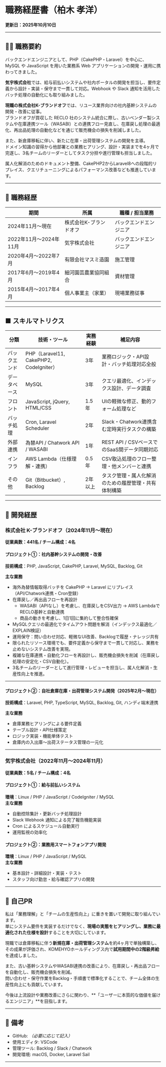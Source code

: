 # 職務経歴書（柏木 孝洋）

**更新日：2025年10月10日**

---

## 🧑‍💻 職務要約

バックエンドエンジニアとして、PHP（CakePHP・Laravel）を中心に、MySQL や JavaScript を用いた業務系 Web アプリケーションの開発・運用に携わってきました。

**気宇株式会社**では、給与前払いシステムや社内ポータルの開発を担当し、要件定義から設計・実装・保守まで一貫して対応。Webhook や Slack 通知を活用したバッチ処理の自動化にも取り組みました。

**現職の株式会社K-ブランドオフ**では、リユース業界向けの社内基幹システムの開発・改善に従事。  
ブランドオフが買収した RECLO 社のシステム統合に際し、古いベンダー製システムや在庫連携ツール（WASABI）との連携フロー見直し、在庫戻し処理の最適化、再出品処理の自動化などを通じて販売機会の損失を削減しました。

また、新倉庫移転に伴い、新たに在庫・出荷管理システムの開発を主導。  
ドメイン知識の習得から他部署との業務ヒアリング、設計・実装までを4ヶ月で完遂し、3名チームのリーダーとしてタスク分担や進行管理も担当しました。

属人化解消のためのドキュメント整備、CakePHP2からLaravel8への段階的リプレイス、クエリチューニングによるパフォーマンス改善なども推進しています。

---

## 💼 職務経歴

| 期間 | 所属 | 職種 / 担当業務 |
|------|------|----------------|
| 2024年11月〜現在 | 株式会社K-ブランドオフ | バックエンドエンジニア |
| 2022年11月〜2024年11月 | 気宇株式会社 | バックエンドエンジニア |
| 2020年4月〜2022年7月 | 有限会社マスミ造園 | 施工管理 |
| 2017年6月〜2019年4月 | 細河園芸農業協同組合 | 資材管理 |
| 2015年4月〜2017年4月 | 個人事業主（家業） | 現場業務従事 |

---

## ■ スキルマトリクス

| 分類        | 技術・ツール                      | 実務経験 | 補足内容                                           |
|-------------|-------------------------------|-----------|----------------------------------------------------|
| バックエンド | PHP（Laravel11, CakePHP2, CodeIgniter） | 3年       | 業務ロジック・API設計・バッチ処理対応全般        |
| データベース | MySQL                           | 3年       | クエリ最適化、インデックス設計、データ調査       |
| フロント     | JavaScript, jQuery, HTML/CSS     | 1.5年     | UIの軽微な修正、動的フォーム処理など              |
| バッチ処理   | Cron, Laravel Scheduler         | 2年       | Slack・Chatwork連携含む定時実行タスクの構築      |
| 外部連携     | 為替API / Chatwork API / WASABI | 1年       | REST API / CSVベースでのSaaS間データ同期対応     |
| インフラ     | AWS Lambda（仕様理解・連携）     | 0.5年     | CSV取込処理のフロー整理・他メンバーと連携        |
| その他       | Git（Bitbucket）, Backlog       | 2年以上   | タスク管理・属人化解消のための履歴管理・共有体制構築 |

---

## 🚀 開発経歴

### 株式会社 K-ブランドオフ（2024年11月〜現在）
**従業員数：441名 / チーム構成：4名**

#### プロジェクト①：社内基幹システムの開発・改善
**技術構成**：PHP, JavaScript, CakePHP, Laravel, MySQL, Backlog, Git

**主な業務**
- 海外為替情報取得バッチを CakePHP → Laravel にリプレイス（API/Chatwork連携・Cron登録）
- 在庫戻し／再出品フローを再設計
  - WASABI（APIなし）を考慮し、在庫戻しをCSV出力 → AWS LambdaでRECLO基幹と自動連携  
  - 商品の動きを考慮し、1日1回に集約して整合性確保
- MySQLクエリの最適化でタイムアウト問題を解消（インデックス最適化／EXPLAIN検証）
- 運用保守：問い合わせ対応、軽微なUI改善、Backlogで履歴・ナレッジ共有
- 限られたリソース環境でも、要件定義から保守まで一貫して対応し、業務を止めないシステム改善を実現。
- 複雑な在庫連携・自動化フローを再設計し、販売機会損失を削減（在庫戻し処理の安定化・CSV自動化）。
- 3名チームのリーダーとして進行管理・レビューを担当し、属人化解消・生産性向上を推進。


---

#### プロジェクト②：自社倉庫在庫・出荷管理システム開発（2025年2月〜現在）
**技術構成**：Laravel, PHP, TypeScript, MySQL, Backlog, Git, ハンディ端末連携

**主な業務**
- 倉庫業務ヒアリングによる要件定義
- テーブル設計・API仕様策定
- ロジック実装・機能単体テスト
- 倉庫内の入出庫〜出荷ステータス管理の一元化

---

### 気宇株式会社（2022年11月〜2024年11月）
**従業員数：5名 / チーム構成：4名**

#### プロジェクト①：給与前払いシステム
**環境**：Linux / PHP / JavaScript / CodeIgniter / MySQL  
**主な業務**
- 自動控除集計・更新バッチ処理設計
- Slack Webhook 通知による完了報告機能実装
- Cron によるスケジュール自動実行
- 運用監視の効率化

#### プロジェクト②：業務用スマートフォンアプリ開発
**環境**：Linux / PHP / JavaScript / MySQL  
**主な業務**
- 基本設計・詳細設計・実装・テスト
- スタッフ向け勤怠・給与確認アプリの開発

---

## 🧩 自己PR

私は「業務理解」と「チームの生産性向上」に重きを置いて開発に取り組んでいます。  
単にシステム要件を実装するだけでなく、**現場の実態をヒアリングし、業務に最適化された仕様を設計**することを大切にしています。

現職では倉庫移転に伴う**新規在庫・出荷管理システム**を約4ヶ月で単独構築し、  
その成果が評価され、KOMEHYOホールディングス内で**試用期間中の2階級昇給**を達成しました。

また、古い基幹システムやWASABI連携の改善により、在庫戻し・再出品フローを自動化し、販売機会損失を削減。  
問い合わせ・保守作業をBacklog・手順書で標準化することで、チーム全体の生産性向上にも貢献しています。

今後は上流設計や業務改善にさらに関わり、**「ユーザーに本質的な価値を届けるエンジニア」**を目指します。

---

## 📎 備考
- GitHub: *（必要に応じて記入）*  
- 使用エディタ: VSCode  
- 管理ツール: Backlog / Slack / Chatwork  
- 開発環境: macOS, Docker, Laravel Sail

---

